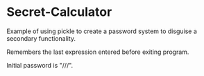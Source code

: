 # Secret-Calculator
Example of using pickle to create a password system to disguise a secondary functionality.

Remembers the last expression entered before exiting program.

Initial password is "///".
